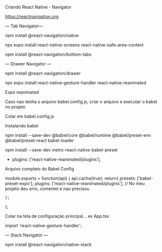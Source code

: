 Criando React Native - Navigator


https://reactnavigation.org

— Tab Navigator—

npm install @react-navigation/native

npx expo install react-native-screens react-native-safe-area-context

npm install @react-navigation/bottom-tabs


— Drawer Navigator —

npm install @react-navigation/drawer

npx expo install react-native-gesture-handler react-native-reanimated

Expo reanimated

Caso nao tenha o arquivo babel.config.js, criar o arquivo e executar o babel no projeto

Colar em babel.config.js

Instalando babel 

npm install --save-dev @babel/core @babel/runtime @babel/preset-env @babel/preset-react babel-loader

npm install --save-dev metro-react-native-babel-preset

 - plugins: [‘react-native-reanimated/plugins’],

Arquivo completo do Babel Config

module.exports = function(api) {
    api.cache(true);
    return{
        presets: ['babel-preset-expo'],
        plugins: ['react-native-reanimated/plugins'], // No meu projeto deu erro, comentei e nao precisou

    };
  };

Colar na tela de configuração principal… ex App.tsx

  import 'react-native-gesture-handler';

  
 — Stack Navigator —

npm install @react-navigation/native-stack
